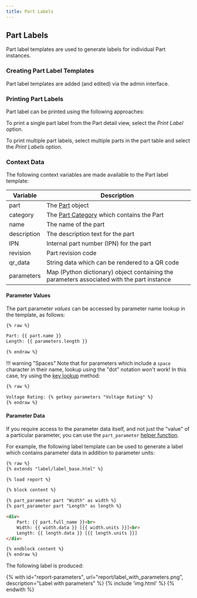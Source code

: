 ```yaml
---
title: Part Labels
---
```



## Part Labels

Part label templates are used to generate labels for individual Part instances.

### Creating Part Label Templates

Part label templates are added (and edited) via the admin interface.

### Printing Part Labels

Part label can be printed using the following approaches:

To print a single part label from the Part detail view, select the *Print Label* option.

To print multiple part labels, select multiple parts in the part table and select the *Print Labels* option.

### Context Data

The following context variables are made available to the Part label template:

| Variable | Description |
| -------- | ----------- |
| part | The [Part](../context_variables.md#part) object |
| category | The [Part Category](../context_variables.md#part-category) which contains the Part |
| name | The name of the part |
| description | The description text for the part |
| IPN | Internal part number (IPN) for the part |
| revision | Part revision code |
| qr_data | String data which can be rendered to a QR code |
| parameters | Map (Python dictionary) object containing the parameters associated with the part instance |

#### Parameter Values

The part parameter *values* can be accessed by parameter name lookup in the template, as follows:

```html
{% raw %}

Part: {{ part.name }}
Length: {{ parameters.length }}

{% endraw %}
```

!!! warning "Spaces"
    Note that for parameters which include a `space` character in their name, lookup using the "dot" notation won't work! In this case, try using the [key lookup](../helpers.md#key-access) method:

```html
{% raw %}

Voltage Rating: {% getkey parameters "Voltage Rating" %}
{% endraw %}
```

#### Parameter Data

If you require access to the parameter data itself, and not just the "value" of a particular parameter, you can use the `part_parameter` [helper function](../helpers.md#part-parameters).

For example, the following label template can be used to generate a label which contains parameter data in addition to parameter units:

```html
{% raw %}
{% extends "label/label_base.html" %}

{% load report %}

{% block content %}

{% part_parameter part "Width" as width %}
{% part_parameter part "Length" as length %}

<div>
    Part: {{ part.full_name }}<br>
    Width: {{ width.data }} [{{ width.units }}]<br>
    Length: {{ length.data }} [{{ length.units }}]
</div>

{% endblock content %}
{% endraw %}
```

The following label is produced:

{% with id="report-parameters", url="report/label_with_parameters.png", description="Label with parameters" %}
{% include 'img.html' %}
{% endwith %}
